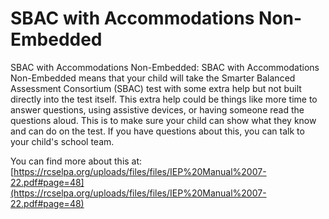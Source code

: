 # SBAC with Accommodations Non-Embedded
SBAC with Accommodations Non-Embedded: SBAC with Accommodations Non-Embedded means that your child will take the Smarter Balanced Assessment Consortium (SBAC) test with some extra help but not built directly into the test itself. This extra help could be things like more time to answer questions, using assistive devices, or having someone read the questions aloud. This is to make sure your child can show what they know and can do on the test. If you have questions about this, you can talk to your child's school team.

You can find more about this at: [https://rcselpa.org/uploads/files/files/IEP%20Manual%2007-22.pdf#page=48](https://rcselpa.org/uploads/files/files/IEP%20Manual%2007-22.pdf#page=48)
